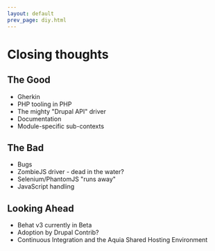 ```yaml
---
layout: default
prev_page: diy.html
---
```

# Closing thoughts

## The Good

* Gherkin
* PHP tooling in PHP
* The mighty "Drupal API" driver
* Documentation
* Module-specific sub-contexts

## The Bad

* Bugs
* ZombieJS driver - dead in the water?
* Selenium/PhantomJS "runs away"
* JavaScript handling

## Looking Ahead

* Behat v3 currently in Beta
* Adoption by Drupal Contrib?
* Continuous Integration and the Aquia Shared Hosting Environment
